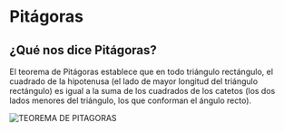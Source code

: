 # Pitágoras
## ¿Qué nos dice Pitágoras?

El teorema de Pitágoras establece que en todo triángulo rectángulo, el cuadrado de la hipotenusa (el lado de mayor longitud del triángulo rectángulo) es igual a la suma de los cuadrados de los catetos (los dos lados menores del triángulo, los que conforman el ángulo recto).


![TEOREMA DE PITAGORAS](http://files.matesxto2la2.webnode.es/200000515-94fad96ee7/formula.jpg)




